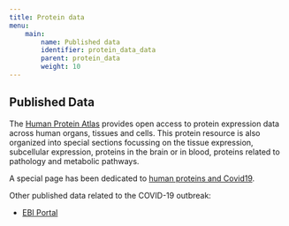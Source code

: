 ```yaml
---
title: Protein data
menu:
    main:
        name: Published data
        identifier: protein_data_data
        parent: protein_data
        weight: 10
---
```


## Published Data

The [Human Protein Atlas](https://www.proteinatlas.org) provides open access to protein expression data across human organs, tissues and cells. This protein resource is also organized into special sections focussing on the tissue expression, subcellular expression, proteins in the brain or in blood, proteins related to pathology and metabolic pathways.

A special page has been dedicated to [human proteins and Covid19](https://www.proteinatlas.org/humanproteome/sars-cov-2).

Other published data related to the COVID-19 outbreak:
* [EBI Portal](https://www.covid19dataportal.org/sequences)

